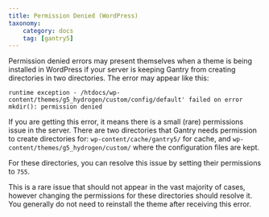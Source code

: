 ```yaml
---
title: Permission Denied (WordPress)
taxonomy:
    category: docs
    tag: [gantry5]
---
```


Permission denied errors may present themselves when a theme is being installed in WordPress if your server is keeping Gantry from creating directories in two directories. The error may appear like this:

```
runtime exception - /htdocs/wp-content/themes/g5_hydrogen/custom/config/default' failed on error mkdir(): permission denied
```

If you are getting this error, it means there is a small (rare) permissions issue in the server. There are two directories that Gantry needs permission to create directories for: `wp-content/cache/gantry5/` for cache, and `wp-content/themes/g5_hydrogen/custom/` where the configuration files are kept.

For these directories, you can resolve this issue by setting their permissions to `755`.

This is a rare issue that should not appear in the vast majority of cases, however changing the permissions for these directories should resolve it. You generally do not need to reinstall the theme after receiving this error.